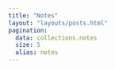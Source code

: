 ```yaml
---
title: "Notes"
layout: "layouts/posts.html"
pagination:
  data: collections.notes
  size: 5
  alias: notes
---
```


